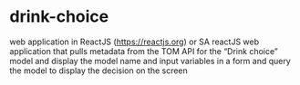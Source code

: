 # drink-choice
web application in ReactJS (https://reactjs.org) or SA reactJS web application that pulls metadata from the TOM API for the “Drink choice” model and display the model name and input variables in a form and query the model to display the decision on the screen
